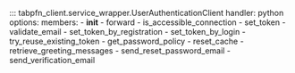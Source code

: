 ::: tabpfn_client.service_wrapper.UserAuthenticationClient
    handler: python
    options:
      members:
        - __init__
        - forward
        - is_accessible_connection
        - set_token
        - validate_email
        - set_token_by_registration
        - set_token_by_login
        - try_reuse_existing_token
        - get_password_policy
        - reset_cache
        - retrieve_greeting_messages
        - send_reset_password_email
        - send_verification_email
